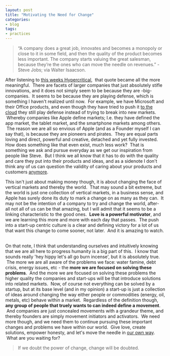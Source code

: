 ```yaml
---
layout: post
title: "Motivating the Need for Change"
categories:
- blog
tags:
- practices
---
```


> “A company does a great job, innovates and becomes a monopoly or close to it in some field, and then the quality of the product becomes less important. The company starts valuing the great salesman, because they’re the ones who can move the needle on revenues.” - Steve Jobs; via&nbsp;Walter Isaacson.

After listening to [this weeks Hypercritical](http://5by5.tv/hypercritical/44), &nbsp;that quote became all the more meaningful. &nbsp;There are facets of larger companies that just absolutely stifle innovations, and it does not simply seem to be because they are -big- companies. &nbsp;It seems to be because they are playing defense, which is something I haven't realized until now. &nbsp;For example, we have Microsoft and their Office products, and even though they have tried to push it [to the cloud](http://office.microsoft.com/en-us/) they still play defense instead of trying to break into new markets. &nbsp;Whereby companies like Apple define markets; I.e. they have defined the app market, the tablet market, and the smartphone markets among others. &nbsp;The reason we are all so envious of Apple (and as a Founder myself I can say that), is because they are pioneers and pirates. &nbsp;They are equal parts loving and direct, powerful and creative, detached and yet fully invested. &nbsp; How does something like that even exist, much less work? &nbsp;That is something we ask and pursue everyday as we get our inspiration from people like Steve. &nbsp;But I think we all know that it has to do with the quality and care they put into their products and ideas, and as a sidenote I don't think any of us can question the validity of caring about your products and customers [anymore](http://www.apple.com/pr/library/2011/07/19Apple-Reports-Third-Quarter-Results.html).

This isn't just about making money though, it is about changing the face of vertical markets and thereby the world. &nbsp;That may sound a bit extreme, but the world is just one collection of vertical markets, in a business sense, and Apple has surely done its duty to mark a change on as many as they can. &nbsp;It may not be the intention of a company to try and change the world,&nbsp;after-all&nbsp;not all of us can be that amazing, but I will admit that it seems to be a linking characteristic to the good ones. &nbsp;**Love is a powerful motivator**, and we are learning this more and more with each day that passes. &nbsp;The push into a start-up centric culture is a clear and defining victory for a lot of us that want this change to come sooner, not later. &nbsp;And it is amazing to watch. &nbsp;

On that note, I think that understanding ourselves and intuitively knowing that we are all here to progress humanity is a big part of this. &nbsp;I know that sounds really 'hey hippy let's all go burn incense', but it is absolutely true. &nbsp;The more we are all aware of the problems we face: water famine, debt crisis, energy issues, etc - the **more we are focused on solving these problems**. &nbsp;And the more we are focused on solving these problems the higher quality the companies and start-ups will be that introduce solutions into related markets. &nbsp;Now, of course not everything can be solved by a startup, but at its base level (and in my opinion) a start-up is just a collection of ideas around changing the way either people or&nbsp;commodities&nbsp;(energy, oil, metals, etc) behave within a market. &nbsp;Regardless of the definition though, **any group of people that truely wants to can indeed define a movement**. &nbsp;And companies are just concealed movements with a grandeur theme, and thereby founders are simply movement&nbsp;initiators and activators. &nbsp;We need more though, and we need them to continue pursuing these important changes and problems we have within our world. &nbsp;Give love, create solutions, empower honesty, and let's move the needle in [our own way](http://kickstarter.com). &nbsp;What are you waiting for?

> If we doubt the power of change, change will be doubted. &nbsp;